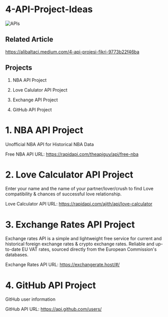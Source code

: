 # 4-API-Project-Ideas

![APIs](https://user-images.githubusercontent.com/71599944/163732465-91063abe-c7e3-4309-b404-ef1c34fb3ec0.png)

## Related Article

https://alibaltaci.medium.com/4-api-projesi-fikri-9773b22f46ba


## Projects

1. NBA API Project 

2. Love Calulator API Project

3. Exchange API Project 

4. GitHub API Project

# 1. NBA API Project

Unofficial NBA API for Historical NBA Data

Free NBA API URL: https://rapidapi.com/theapiguy/api/free-nba

# 2. Love Calculator API Project

Enter your name and the name of your partner/lover/crush to find Love compatibility & chances of successful love relationship.

Love Calculator API URL: https://rapidapi.com/ajith/api/love-calculator

# 3. Exchange Rates API Project 

Exchange rates API is a simple and lightweight free service for current and historical foreign exchange rates & crypto exchange rates. Reliable and up-to-date EU VAT rates, sourced directly from the European Commission's databases.

Exchange Rates API URL: https://exchangerate.host/#/

# 4. GitHub API Project

GitHub user information

GitHub API URL: https://api.github.com/users/




